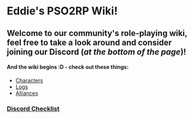 # Eddie's PSO2RP Wiki!



## Welcome to our community's role-playing wiki, feel free to take a look around and consider joining our Discord (*at the bottom of the page*)!

#### And the wiki begins :D - check out these things: 
- [Characters](SubIndexes/Characters/Characters.md)
- [Logs](SubIndexes/Logs/Logs.md)
- [Alliances](SubIndexes/Alliances/Alliances.md)


### [Discord Checklist](OffTopic/Discord%20Checklist.md)